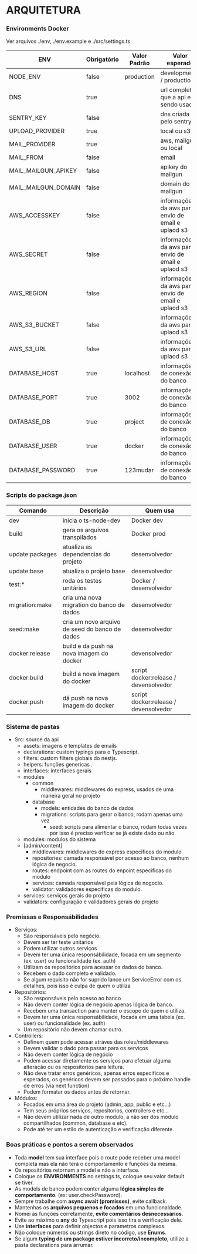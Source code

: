 ARQUITETURA
===========

### Environments Docker

Ver arquivos ./env, ./env.example e ./src/settings.ts

|         ENV         | Obrigatório | Valor Padrão |                   Valor esperado                   |
| ------------------- | ----------- | ------------ | -------------------------------------------------- |
| NODE_ENV            | false       | production   | developmento / production                          |
| DNS                 | true        |              | url completa que a api esta sendo usada            |
| SENTRY_KEY          | false       |              | dns criada pelo sentry.io                          |
| UPLOAD_PROVIDER     | true        |              | local ou s3                                        |
| MAIL_PROVIDER       | true        |              | aws, mailgun ou local                              |
| MAIL_FROM           | false       |              | email                                              |
| MAIL_MAILGUN_APIKEY | false       |              | apikey do mailgun                                  |
| MAIL_MAILGUN_DOMAIN | false       |              | domain do mailgun                                  |
| AWS_ACCESSKEY       | false       |              | informações da aws para envio de email e uplaod s3 |
| AWS_SECRET          | false       |              | informações da aws para envio de email e uplaod s3 |
| AWS_REGION          | false       |              | informações da aws para envio de email e uplaod s3 |
| AWS_S3_BUCKET       | false       |              | informações da aws para uplaod s3                  |
| AWS_S3_URL          | false       |              | informações da aws para uplaod s3                  |
| DATABASE_HOST       | true        | localhost    | informações de conexão do banco                    |
| DATABASE_PORT       | true        | 3002         | informações de conexão do banco                    |
| DATABASE_DB         | true        | project    | informações de conexão do banco                    |
| DATABASE_USER       | true        | docker       | informações de conexão do banco                    |
| DATABASE_PASSWORD   | true        | 123mudar     | informações de conexão do banco                    |


### Scripts do package.json

|     Comando     |                   Descrição                    |               Quem usa                |
| --------------- | ---------------------------------------------- | ------------------------------------- |
| dev             | inicia o ts-node-dev                           | Docker dev                            |
| build           | gera os arquivos transpilados                  | Docker prod                           |
| update:packages | atualiza as dependencias do projeto            | desenvolvedor                         |
| update:base     | atualiza o projeto base                        | desenvolvedor                         |
| test:*          | roda os testes unitários                       | Docker / desenvolvedor                |
| migration:make  | cria uma nova migration do banco de dados      | desenvolvedor                         |
| seed:make       | cria um novo arquivo de seed do banco de dados | desenvolvedor                         |
| docker:release  | build e da push na nova imagem do docker       | devensolvedor                         |
| docker:build    | build a nova imagem do docker                  | script docker:release / devensolvedor |
| docker:push     | dá push na nova imagem do docker               | script docker:release / devensolvedor |

### Sistema de pastas

* Src: source da api
    * assets: imagens e templates de emails
    * declarations: custom typings para o Typescript.
    * filters: custom filters globais do nestjs.
    * helpers: funções genericas .
    * interfaces: interfaces gerais
    * modules
        * common
            * middlewares: middlewares do express, usados de uma maneira geral no projeto
        * database
            * models: entidades do banco de dados
            * migrations: scripts para gerar o banco, rodam apenas uma vez
                * seed: 
                    scripts para alimentar o banco, rodam todas vezes por isso é 
                    preciso verificar se já existe dado ou não
    * modules: modulos do sistema
    * [admin/content]
        * middlewares: middlewares do express especificos do modulo
        * repositories: camada responsável por acesso ao banco, nenhum lógica de negocio.
        * routes: endpoint com as routes do enpoint especificas do modulo
        * services: camada responsável pela lógica de nogocio.
        * validator: validadores especificas do modulo.
    * services: serviços gerais do projeto
    * validators: configuração e validadores gerais do projeto

### Premissas e Responsábilidades

* Serviços:
    * São responsáveis pelo negócio.
    * Devem ser ter teste unitários
    * Podem utilizar outros serviços
    * Devem ter uma única responsábilidade, focada em um segmento (ex. user) ou funcionalidade (ex. auth)
    * Utilizam os repositórios para acessar os dados do banco.
    * Recebem o dado completo e validado.
    * Se algum requisito não for suprido lance um ServiceError com os detalhes, pois isso é culpa de quem o utiliza
* Repositórios:
    * São responsáveis pelo acesso ao banco
    * Não devem conter lógica de negócio apenas lógica de banco.
    * Recebem uma transaction para manter o escopo de quem o utiliza.
    * Devem ter uma única responsábilidade, focada em uma tabela (ex. user) ou funcionalidade (ex. auth)
    * Um repositório não devem chamar outro.
* Controllers:
    * Definem quem pode acessar atráves das roles/middlewares
    * Devem validar o dado para passar para os serviços
    * Não devem conter lógica de negócio
    * Podem acessar diretamente os serviços para efetuar alguma alteração ou os respositorios para leitura.
    * Não deve tratar erros genéricos, apenas erros especificos e esperados, os genéricos devem ser passados para o próximo handle de erros (via next function)
    * Podem formatar os dados antes de retornar.
* Módulos:
    * Focados em uma área do projeto (admin, app, public e etc...)
    * Tem seus próprios serviços, repositorios, controllers e etc...
    * Não devem utilizar nada de outro modulo, a não ser dos módulo compartilhados (common, database e etc).
    * Pode até ter um estilo de autenticação e verificação diferente.

### Boas práticas e pontos a serem observados

* Toda **model** tem sua interface pois o route pode receber uma model completa mas ela não terá o comportamento e funções da mesma.
* Os repositórios retornam a model e não a interface.
* Coloque os **ENVIRONMENTS** no settings.ts, coloque seu valor default se tiver.
* As models de banco podem conter alguma **lógica simples de comportamento**. (ex: user.checkPassword).
* Sempre trabalhe com **async await (promisses)**, evite callback.
* Mantenhas os **arquivos pequenos e focados** em uma funcionaldade.
* Nomei as funções corretamente, **evite comentários desnecessários**.
* Evite ao máximo o **any** do Typescript pois isso tira a verificação dele.
* Use **interfaces** para definir objectos e parametros complexos. 
* Não coloque números ou strings direto no código, use **Enums**.
* Se algum **typing de um package estiver incorreto/incompleto**, utilize a pasta declarations para arrumar.
